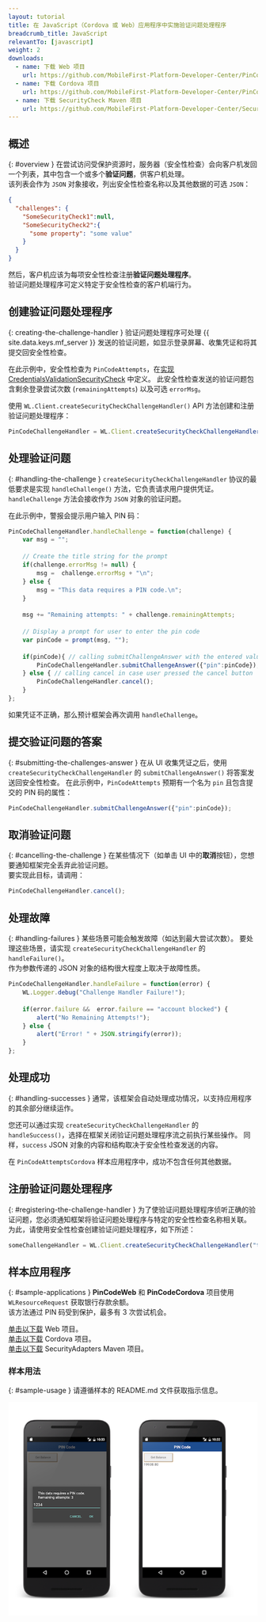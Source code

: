```yaml
---
layout: tutorial
title: 在 JavaScript（Cordova 或 Web）应用程序中实施验证问题处理程序
breadcrumb_title: JavaScript
relevantTo: [javascript]
weight: 2
downloads:
  - name: 下载 Web 项目
    url: https://github.com/MobileFirst-Platform-Developer-Center/PinCodeWeb/tree/release80
  - name: 下载 Cordova 项目
    url: https://github.com/MobileFirst-Platform-Developer-Center/PinCodeCordova/tree/release80
  - name: 下载 SecurityCheck Maven 项目
    url: https://github.com/MobileFirst-Platform-Developer-Center/SecurityCheckAdapters/tree/release80
---
```

<!-- NLS_CHARSET=UTF-8 -->
## 概述
{: #overview }
在尝试访问受保护资源时，服务器（安全性检查）会向客户机发回一个列表，其中包含一个或多个**验证问题**，供客户机处理。  
该列表会作为 `JSON` 对象接收，列出安全性检查名称以及其他数据的可选 `JSON`：

```json
{
  "challenges": {
    "SomeSecurityCheck1":null,
    "SomeSecurityCheck2":{
      "some property": "some value"
    }
  }
}
```

然后，客户机应该为每项安全性检查注册**验证问题处理程序**。  
验证问题处理程序可定义特定于安全性检查的客户机端行为。

## 创建验证问题处理程序
{: creating-the-challenge-handler }
验证问题处理程序可处理 {{ site.data.keys.mf_server }} 发送的验证问题，如显示登录屏幕、收集凭证和将其提交回安全性检查。

在此示例中，安全性检查为 `PinCodeAttempts`，在[实现 CredentialsValidationSecurityCheck](../security-check) 中定义。 此安全性检查发送的验证问题包含剩余登录尝试次数 (`remainingAttempts`) 以及可选 `errorMsg`。


使用 `WL.Client.createSecurityCheckChallengeHandler()` API 方法创建和注册验证问题处理程序：

```javascript
PinCodeChallengeHandler = WL.Client.createSecurityCheckChallengeHandler("PinCodeAttempts");
```

## 处理验证问题
{: #handling-the-challenge }
`createSecurityCheckChallengeHandler` 协议的最低要求是实现 `handleChallenge()` 方法，它负责请求用户提供凭证。 `handleChallenge` 方法会接收作为 `JSON` 对象的验证问题。

在此示例中，警报会提示用户输入 PIN 码：

```javascript
PinCodeChallengeHandler.handleChallenge = function(challenge) {
    var msg = "";

    // Create the title string for the prompt
    if(challenge.errorMsg != null) {
        msg =  challenge.errorMsg + "\n";
    } else {
        msg = "This data requires a PIN code.\n";
    }

    msg += "Remaining attempts: " + challenge.remainingAttempts;

    // Display a prompt for user to enter the pin code     
    var pinCode = prompt(msg, "");

    if(pinCode){ // calling submitChallengeAnswer with the entered value
        PinCodeChallengeHandler.submitChallengeAnswer({"pin":pinCode});
    } else { // calling cancel in case user pressed the cancel button
        PinCodeChallengeHandler.cancel();   
    }                            
};
```

如果凭证不正确，那么预计框架会再次调用 `handleChallenge`。

## 提交验证问题的答案
{: #submitting-the-challenges-answer }
在从 UI 收集凭证之后，使用 `createSecurityCheckChallengeHandler` 的 `submitChallengeAnswer()` 将答案发送回安全性检查。 在此示例中，`PinCodeAttempts` 预期有一个名为 `pin` 且包含提交的 PIN 码的属性：

```javascript
PinCodeChallengeHandler.submitChallengeAnswer({"pin":pinCode});
```

## 取消验证问题
{: #cancelling-the-challenge }
在某些情况下（如单击 UI 中的**取消**按钮），您想要通知框架完全丢弃此验证问题。  
要实现此目标，请调用：

```javascript
PinCodeChallengeHandler.cancel();
```

## 处理故障
{: #handling-failures }
某些场景可能会触发故障（如达到最大尝试次数）。 要处理这些场景，请实现 `createSecurityCheckChallengeHandler` 的 `handleFailure()`。  
作为参数传递的 JSON 对象的结构很大程度上取决于故障性质。

```javascript
PinCodeChallengeHandler.handleFailure = function(error) {
    WL.Logger.debug("Challenge Handler Failure!");

    if(error.failure &&  error.failure == "account blocked") {
        alert("No Remaining Attempts!");  
    } else {
        alert("Error! " + JSON.stringify(error));
    }
};
```

## 处理成功
{: #handling-successes }
通常，该框架会自动处理成功情况，以支持应用程序的其余部分继续运作。

您还可以通过实现 `createSecurityCheckChallengeHandler` 的 `handleSuccess()`，选择在框架关闭验证问题处理程序流之前执行某些操作。 同样，`success` JSON 对象的内容和结构取决于安全性检查发送的内容。

在 `PinCodeAttemptsCordova` 样本应用程序中，成功不包含任何其他数据。

## 注册验证问题处理程序
{: #registering-the-challenge-handler }
为了使验证问题处理程序侦听正确的验证问题，您必须通知框架将验证问题处理程序与特定的安全性检查名称相关联。  
为此，请使用安全性检查创建验证问题处理程序，如下所述：

```javascript
someChallengeHandler = WL.Client.createSecurityCheckChallengeHandler("the-securityCheck-name");
```

## 样本应用程序
{: #sample-applications }
**PinCodeWeb** 和 **PinCodeCordova** 项目使用 `WLResourceRequest` 获取银行存款余额。  
该方法通过 PIN 码受到保护，最多有 3 次尝试机会。

[单击以下载](https://github.com/MobileFirst-Platform-Developer-Center/PinCodeWeb/tree/release80) Web 项目。  
[单击以下载](https://github.com/MobileFirst-Platform-Developer-Center/PinCodeCordova/tree/release80) Cordova 项目。  
[单击以下载](https://github.com/MobileFirst-Platform-Developer-Center/SecurityCheckAdapters/tree/release80) SecurityAdapters Maven 项目。  

### 样本用法
{: #sample-usage }
请遵循样本的 README.md 文件获取指示信息。

![样本应用程序](pincode-attempts-cordova.png)
